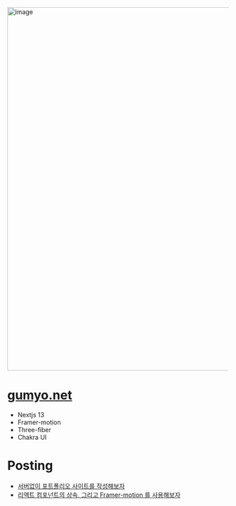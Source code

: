 <img width="826" alt="image" src="https://github.com/B-HS/gumyo.net/assets/49316060/dbef59b1-2897-4424-a862-cd06f791f049">

# [gumyo.net](https://gumyo.net)
- Nextjs 13
- Framer-motion
- Three-fiber
- Chakra UI

# Posting
- [서버없이 포트폴리오 사이트를 작성해보자](https://hbyun.tistory.com/247)
- [리액트 컴포넌트의 상속, 그리고 Framer-motion 를 사용해보자](https://hbyun.tistory.com/250)
